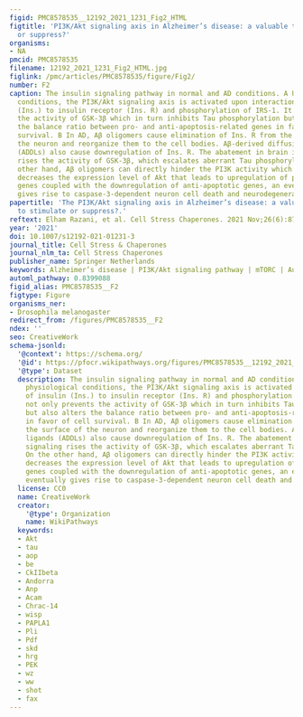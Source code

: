 ```yaml
---
figid: PMC8578535__12192_2021_1231_Fig2_HTML
figtitle: 'PI3K/Akt signaling axis in Alzheimer’s disease: a valuable target to stimulate
  or suppress?'
organisms:
- NA
pmcid: PMC8578535
filename: 12192_2021_1231_Fig2_HTML.jpg
figlink: /pmc/articles/PMC8578535/figure/Fig2/
number: F2
caption: The insulin signaling pathway in normal and AD conditions. A Under physiological
  conditions, the PI3K/Akt signaling axis is activated upon interaction of insulin
  (Ins.) to insulin receptor (Ins. R) and phosphorylation of IRS-1. It not only prevents
  the activity of GSK-3β which in turn inhibits Tau phosphorylation but also alters
  the balance ratio between pro- and anti-apoptosis-related genes in favor of cell
  survival. B In AD, Aβ oligomers cause elimination of Ins. R from the surface of
  the neuron and reorganize them to the cell bodies. Aβ-derived diffusible ligands
  (ADDLs) also cause downregulation of Ins. R. The abatement in brain insulin signaling
  rises the activity of GSK-3β, which escalates aberrant Tau phosphorylation. On the
  other hand, Aβ oligomers can directly hinder the PI3K activity which consequently
  decreases the expression level of Akt that leads to upregulation of pro-apoptotic
  genes coupled with the downregulation of anti-apoptotic genes, an event which eventually
  gives rise to caspase-3-dependent neuron cell death and neurodegeneration
papertitle: 'The PI3K/Akt signaling axis in Alzheimer’s disease: a valuable target
  to stimulate or suppress?.'
reftext: Elham Razani, et al. Cell Stress Chaperones. 2021 Nov;26(6):871-887.
year: '2021'
doi: 10.1007/s12192-021-01231-3
journal_title: Cell Stress & Chaperones
journal_nlm_ta: Cell Stress Chaperones
publisher_name: Springer Netherlands
keywords: Alzheimer’s disease | PI3K/Akt signaling pathway | mTORC | Autophagy
automl_pathway: 0.8399088
figid_alias: PMC8578535__F2
figtype: Figure
organisms_ner:
- Drosophila melanogaster
redirect_from: /figures/PMC8578535__F2
ndex: ''
seo: CreativeWork
schema-jsonld:
  '@context': https://schema.org/
  '@id': https://pfocr.wikipathways.org/figures/PMC8578535__12192_2021_1231_Fig2_HTML.html
  '@type': Dataset
  description: The insulin signaling pathway in normal and AD conditions. A Under
    physiological conditions, the PI3K/Akt signaling axis is activated upon interaction
    of insulin (Ins.) to insulin receptor (Ins. R) and phosphorylation of IRS-1. It
    not only prevents the activity of GSK-3β which in turn inhibits Tau phosphorylation
    but also alters the balance ratio between pro- and anti-apoptosis-related genes
    in favor of cell survival. B In AD, Aβ oligomers cause elimination of Ins. R from
    the surface of the neuron and reorganize them to the cell bodies. Aβ-derived diffusible
    ligands (ADDLs) also cause downregulation of Ins. R. The abatement in brain insulin
    signaling rises the activity of GSK-3β, which escalates aberrant Tau phosphorylation.
    On the other hand, Aβ oligomers can directly hinder the PI3K activity which consequently
    decreases the expression level of Akt that leads to upregulation of pro-apoptotic
    genes coupled with the downregulation of anti-apoptotic genes, an event which
    eventually gives rise to caspase-3-dependent neuron cell death and neurodegeneration
  license: CC0
  name: CreativeWork
  creator:
    '@type': Organization
    name: WikiPathways
  keywords:
  - Akt
  - tau
  - aop
  - be
  - CkIIbeta
  - Andorra
  - Anp
  - Acam
  - Chrac-14
  - wisp
  - PAPLA1
  - Pli
  - Pdf
  - skd
  - hrg
  - PEK
  - wz
  - ww
  - shot
  - fax
---
```

